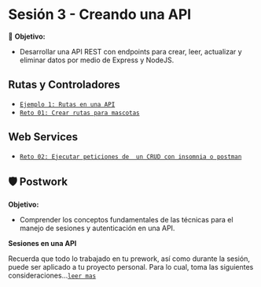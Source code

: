 # Sesión 3 - Creando una API

🎯 **Objetivo:**

- Desarrollar una API REST con endpoints para crear, leer, actualizar y eliminar datos por medio de Express y NodeJS. 

## Rutas y Controladores

- [`Ejemplo 1: Rutas en una API`](Ejemplo-01/)
- [`Reto 01: Crear rutas para mascotas`](Reto-01/#reto-1)

## Web Services

- [`Reto 02: Ejecutar peticiones de  un CRUD con insomnia o postman`](Reto-02/#reto-2)


## 🛡 Postwork

**Objetivo:**

- Comprender los conceptos fundamentales de las técnicas para el manejo de sesiones y autenticación en una API.

**Sesiones en una API**

Recuerda que todo lo trabajado en tu prework, así como durante la sesión, puede ser aplicado a tu proyecto personal. Para lo cual, toma las siguientes consideraciones...[`leer mas`](Postwork/#postwork)
